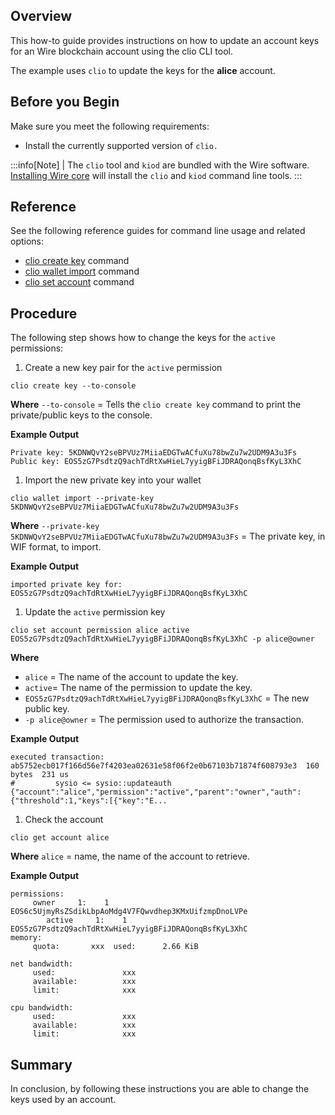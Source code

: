 
## Overview

This how-to guide provides instructions on how to update an account keys for an Wire blockchain account using the clio CLI tool.

The example uses `clio` to update the keys for the **alice** account.

## Before you Begin

Make sure you meet the following requirements:

* Install the currently supported version of `clio.`
  
:::info[Note]
| The `clio` tool and `kiod` are bundled with the Wire software. [Installing Wire core](/docs/getting-started/install-dependencies.md) will install the `clio` and `kiod` command line tools.
:::

## Reference

See the following reference guides for command line usage and related options:

* [clio create key](../command-reference/create/key.md) command
* [clio wallet import](../command-reference/wallet/import.md) command
* [clio set account](../command-reference/set/set-account.md) command

## Procedure

The following step shows how to change the keys for the `active` permissions:

1. Create a new key pair for the `active` permission

```shell
clio create key --to-console
```

**Where**
`--to-console` = Tells the `clio create key` command to print the private/public keys to the console.

**Example Output**

```shell
Private key: 5KDNWQvY2seBPVUz7MiiaEDGTwACfuXu78bwZu7w2UDM9A3u3Fs
Public key: EOS5zG7PsdtzQ9achTdRtXwHieL7yyigBFiJDRAQonqBsfKyL3XhC
```

1. Import the new private key into your wallet

```shell
clio wallet import --private-key 5KDNWQvY2seBPVUz7MiiaEDGTwACfuXu78bwZu7w2UDM9A3u3Fs
```

**Where**
`--private-key 5KDNWQvY2seBPVUz7MiiaEDGTwACfuXu78bwZu7w2UDM9A3u3Fs` = The private key, in WIF format, to import.

**Example Output**

```shell
imported private key for: EOS5zG7PsdtzQ9achTdRtXwHieL7yyigBFiJDRAQonqBsfKyL3XhC
```

1. Update the `active` permission key

```shell
clio set account permission alice active EOS5zG7PsdtzQ9achTdRtXwHieL7yyigBFiJDRAQonqBsfKyL3XhC -p alice@owner
```

**Where**

* `alice` = The name of the account to update the key.
* `active`= The name of the permission to update the key.
* `EOS5zG7PsdtzQ9achTdRtXwHieL7yyigBFiJDRAQonqBsfKyL3XhC` = The new public key.
* `-p alice@owner` = The permission used to authorize the transaction.

**Example Output**

```shell
executed transaction: ab5752ecb017f166d56e7f4203ea02631e58f06f2e0b67103b71874f608793e3  160 bytes  231 us
#         sysio <= sysio::updateauth            {"account":"alice","permission":"active","parent":"owner","auth":{"threshold":1,"keys":[{"key":"E...
```

1. Check the account

```shell
clio get account alice
```

**Where**
`alice` = name, the name of the account to retrieve.

**Example Output**

```shell
permissions: 
     owner     1:    1 EOS6c5UjmyRsZSdikLbpAoMdg4V7FQwvdhep3KMxUifzmpDnoLVPe
        active     1:    1 EOS5zG7PsdtzQ9achTdRtXwHieL7yyigBFiJDRAQonqBsfKyL3XhC
memory: 
     quota:       xxx  used:      2.66 KiB  

net bandwidth: 
     used:               xxx
     available:          xxx
     limit:              xxx

cpu bandwidth:
     used:               xxx
     available:          xxx
     limit:              xxx
```

## Summary

In conclusion, by following these instructions you are able to change the keys used by an account.
